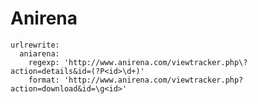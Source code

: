 # Anirena


    urlrewrite:
      aniarena:
        regexp: 'http://www.anirena.com/viewtracker.php\?action=details&id=(?P<id>\d+)'
        format: 'http://www.anirena.com/viewtracker.php?action=download&id=\g<id>'

